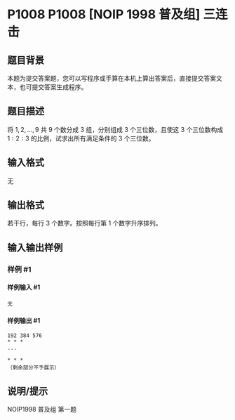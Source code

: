 # P1008 P1008 [NOIP 1998 普及组] 三连击

## 题目背景

本题为提交答案题，您可以写程序或手算在本机上算出答案后，直接提交答案文本，也可提交答案生成程序。

## 题目描述

将 $1, 2, \ldots , 9$ 共 $9$ 个数分成 $3$ 组，分别组成 $3$ 个三位数，且使这 $3$ 个三位数构成 $1 : 2 : 3$ 的比例，试求出所有满足条件的 $3$ 个三位数。

## 输入格式

无

## 输出格式

若干行，每行 $3$ 个数字。按照每行第 $1$ 个数字升序排列。

## 输入输出样例

### 样例 #1

#### 样例输入 #1

```
无
```

#### 样例输出 #1

```
192 384 576
* * *
...

* * *
（剩余部分不予展示）
```

## 说明/提示

NOIP1998 普及组 第一题
